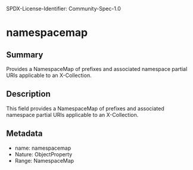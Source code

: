 SPDX-License-Identifier: Community-Spec-1.0

# namespacemap

## Summary

Provides a NamespaceMap of prefixes and associated namespace partial URIs applicable to an X-Collection.

## Description

This field provides a NamespaceMap of prefixes and associated namespace partial URIs applicable to an X-Collection.

## Metadata

- name: namespacemap
- Nature: ObjectProperty
- Range: NamespaceMap
